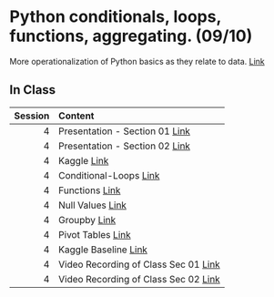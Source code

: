 Python conditionals, loops, functions, aggregating.  (09/10)
============================

More operationalization of Python basics as they relate to data. [Link](../../sessions/session4)

## In Class

|   Session | Content                                                                                                                                                |
|----------:|:-------------------------------------------------------------------------------------------------------------------------------------------------------|
|         4 | Presentation  - Section 01  [Link](https://rpi.box.com/s/g3wsswc1gvqxvamkuxee77eb4qugizvj)                                                             |
|         4 | Presentation  - Section 02 [Link](https://rpi.box.com/s/qdd5wlo58f5ludkxmb4yd17mgnyc0sbh)                                                              |
|         4 | Kaggle  [Link](https://www.kaggle.com/)                                                                                                                |
|         4 | Conditional-Loops [Link](../notebooks/02-intro-python/01-conditionals-loops)                                                                           |
|         4 | Functions [Link](../notebooks/02-intro-python/02-functions)                                                                                            |
|         4 | Null Values [Link](../notebooks/02-intro-python/03-null-values)                                                                                        |
|         4 | Groupby  [Link](../notebooks/02-intro-python/04-groupby)                                                                                               |
|         4 | Pivot Tables [Link](../notebooks/02-intro-python/04-pivottable)                                                                                        |
|         4 | Kaggle Baseline [Link](../notebooks/02-intro-python/05-kaggle-baseline)                                                                                |
|         4 | Video Recording of Class Sec 01 [Link](https://rensselaer.webex.com/webappng/sites/rensselaer/recording/play/53d4aef08b534337b8fe077870ee7ec0)         |
|         4 | Video Recording of Class Sec 02 [Link](https://rensselaer.webex.com/recordingservice/sites/rensselaer/recording/play/7cf2c9cb7fe04c0ba0b4697e96c291dc) |

